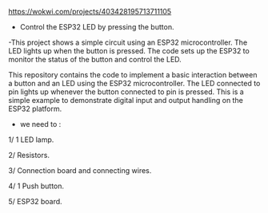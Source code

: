 https://wokwi.com/projects/403428195713711105

* Control the ESP32 LED by pressing the button.

-This project shows a simple circuit using an ESP32 microcontroller. The LED lights up when the button is pressed. The code sets up the ESP32 to monitor the status of the button and control the LED.


This repository contains the code to implement a basic interaction between a button and an LED using the ESP32 microcontroller. The LED connected to pin lights up whenever the button connected to pin is pressed. This is a simple example to demonstrate digital input and output handling on the ESP32 platform.

* we need to :

1/ 1 LED lamp.

2/ Resistors.

3/ Connection board and connecting wires.

4/ 1 Push button.

5/ ESP32 board.

